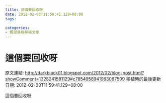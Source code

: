 ```yaml
---
title: 這個要回收呀
date: 2012-02-03T11:59:41.129+08:00
tags: 

categories:
- 舊部落格移植文章
---
```


# 這個要回收呀

原文連結: http://darkblack01.blogspot.com/2012/02/blog-post.html?showComment=1328241581129#c7854958941963067599
移植時的最後更新日期: 2012-02-03T11:59:41.129+08:00

這個要回收呀

